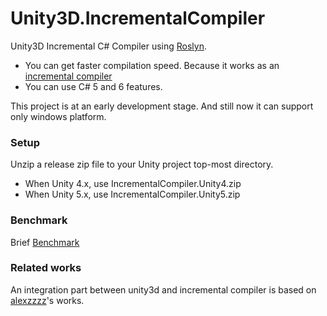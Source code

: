# Unity3D.IncrementalCompiler

Unity3D Incremental C# Compiler using [Roslyn](https://github.com/dotnet/roslyn).
- You can get faster compilation speed. Because it works as an
  [incremental compiler](https://en.wikipedia.org/wiki/Incremental_compiler)
- You can use C# 5 and 6 features.

This project is at an early development stage.
And still now it can support only windows platform.

### Setup

Unzip a release zip file to your Unity project top-most directory.
- When Unity 4.x, use IncrementalCompiler.Unity4.zip
- When Unity 5.x, use IncrementalCompiler.Unity5.zip

### Benchmark

Brief [Benchmark](./docs/Benchmark.md)

### Related works

An integration part between unity3d and incremental compiler is based on
[alexzzzz](https://bitbucket.org/alexzzzz/unity-c-5.0-and-6.0-integration/src)'s works.

